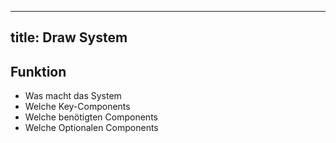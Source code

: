 ---
title: Draw System
 ---

## Funktion
- Was macht das System
- Welche Key-Components
- Welche benötigten Components
- Welche Optionalen Components